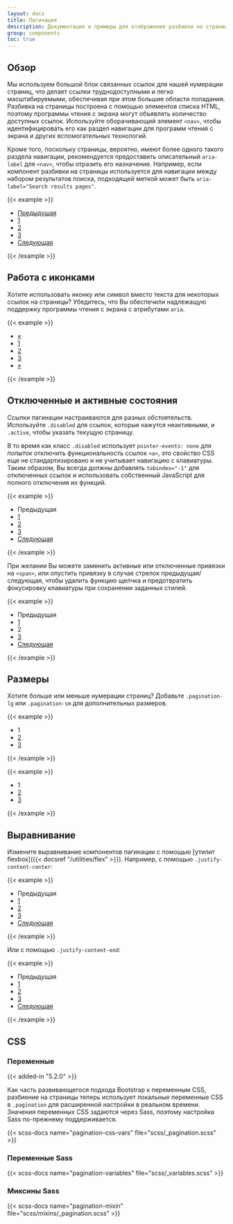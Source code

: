 ```yaml
---
layout: docs
title: Пагинация
description: Документация и примеры для отображения разбивки на страницы, чтобы указать, что на нескольких страницах существует серия связанного контента.
group: components
toc: true
---
```


## Обзор

Мы используем большой блок связанных ссылок для нашей нумерации страниц, что делает ссылки труднодоступными и легко масштабируемыми, обеспечивая при этом большие области попадания. Разбивка на страницы построена с помощью элементов списка HTML, поэтому программы чтения с экрана могут объявлять количество доступных ссылок. Используйте оборачивающий элемент `<nav>`, чтобы идентифицировать его как раздел навигации для программ чтения с экрана и других вспомогательных технологий.

Кроме того, поскольку страницы, вероятно, имеют более одного такого раздела навигации, рекомендуется предоставить описательный `aria-label` для `<nav>`, чтобы отразить его назначение. Например, если компонент разбивки на страницы используется для навигации между набором результатов поиска, подходящей меткой может быть `aria-label="Search results pages"`.

{{< example >}}
<nav aria-label="Пример навигации по страницам">
  <ul class="pagination">
    <li class="page-item"><a class="page-link" href="#">Предыдущая</a></li>
    <li class="page-item"><a class="page-link" href="#">1</a></li>
    <li class="page-item"><a class="page-link" href="#">2</a></li>
    <li class="page-item"><a class="page-link" href="#">3</a></li>
    <li class="page-item"><a class="page-link" href="#">Следующая</a></li>
  </ul>
</nav>
{{< /example >}}

## Работа с иконками

Хотите использовать иконку или символ вместо текста для некоторых ссылок на страницы? Убедитесь, что Вы обеспечили надлежащую поддержку программы чтения с экрана с атрибутами `aria`.

{{< example >}}
<nav aria-label="Пример навигации по страницам">
  <ul class="pagination">
    <li class="page-item">
      <a class="page-link" href="#" aria-label="Предыдущая">
        <span aria-hidden="true">&laquo;</span>
      </a>
    </li>
    <li class="page-item"><a class="page-link" href="#">1</a></li>
    <li class="page-item"><a class="page-link" href="#">2</a></li>
    <li class="page-item"><a class="page-link" href="#">3</a></li>
    <li class="page-item">
      <a class="page-link" href="#" aria-label="Следующая">
        <span aria-hidden="true">&raquo;</span>
      </a>
    </li>
  </ul>
</nav>
{{< /example >}}

## Отключенные и активные состояния

Ссылки пагинации настраиваются для разных обстоятельств. Используйте `.disabled` для ссылок, которые кажутся неактивными, и `.active`, чтобы указать текущую страницу.

В то время как класс `.disabled` использует `pointer-events: none` для _попыток_ отключить функциональность ссылок `<a>`, это свойство CSS еще не стандартизировано и не учитывает навигацию с клавиатуры. Таким образом, Вы всегда должны добавлять `tabindex="-1"` для отключенных ссылок и использовать собственный JavaScript для полного отключения их функций.

{{< example >}}
<nav aria-label="...">
  <ul class="pagination">
    <li class="page-item disabled">
      <a class="page-link">Предыдущая</a>
    </li>
    <li class="page-item"><a class="page-link" href="#">1</a></li>
    <li class="page-item active" aria-current="page">
      <a class="page-link" href="#">2</a>
    </li>
    <li class="page-item"><a class="page-link" href="#">3</a></li>
    <li class="page-item">
      <a class="page-link" href="#">Следующая</a>
    </li>
  </ul>
</nav>
{{< /example >}}

При желании Вы можете заменить активные или отключенные привязки на `<span>`, или опустить привязку в случае стрелок предыдущая/следующая, чтобы удалить функцию щелчка и предотвратить фокусировку клавиатуры при сохранении заданных стилей.

{{< example >}}
<nav aria-label="...">
  <ul class="pagination">
    <li class="page-item disabled">
      <span class="page-link">Предыдущая</span>
    </li>
    <li class="page-item"><a class="page-link" href="#">1</a></li>
    <li class="page-item active" aria-current="page">
      <span class="page-link">2</span>
    </li>
    <li class="page-item"><a class="page-link" href="#">3</a></li>
    <li class="page-item">
      <a class="page-link" href="#">Следующая</a>
    </li>
  </ul>
</nav>
{{< /example >}}

## Размеры

Хотите больше или меньше нумерации страниц? Добавьте `.pagination-lg` или `.pagination-sm` для дополнительных размеров.

{{< example >}}
<nav aria-label="...">
  <ul class="pagination pagination-lg">
    <li class="page-item active" aria-current="page">
      <span class="page-link">1</span>
    </li>
    <li class="page-item"><a class="page-link" href="#">2</a></li>
    <li class="page-item"><a class="page-link" href="#">3</a></li>
  </ul>
</nav>
{{< /example >}}

{{< example >}}
<nav aria-label="...">
  <ul class="pagination pagination-sm">
    <li class="page-item active" aria-current="page">
      <span class="page-link">1</span>
    </li>
    <li class="page-item"><a class="page-link" href="#">2</a></li>
    <li class="page-item"><a class="page-link" href="#">3</a></li>
  </ul>
</nav>
{{< /example >}}

## Выравнивание

Измените выравнивание компонентов пагинации с помощью [утилит flexbox]({{< docsref "/utilities/flex" >}}). Например, с помощью `.justify-content-center`:

{{< example >}}
<nav aria-label="Пример навигации по страницам">
  <ul class="pagination justify-content-center">
    <li class="page-item disabled">
      <a class="page-link">Предыдущая</a>
    </li>
    <li class="page-item"><a class="page-link" href="#">1</a></li>
    <li class="page-item"><a class="page-link" href="#">2</a></li>
    <li class="page-item"><a class="page-link" href="#">3</a></li>
    <li class="page-item">
      <a class="page-link" href="#">Следующая</a>
    </li>
  </ul>
</nav>
{{< /example >}}

Или с помощью `.justify-content-end`:

{{< example >}}
<nav aria-label="Пример навигации по страницам">
  <ul class="pagination justify-content-end">
    <li class="page-item disabled">
      <a class="page-link">Предыдущая</a>
    </li>
    <li class="page-item"><a class="page-link" href="#">1</a></li>
    <li class="page-item"><a class="page-link" href="#">2</a></li>
    <li class="page-item"><a class="page-link" href="#">3</a></li>
    <li class="page-item">
      <a class="page-link" href="#">Следующая</a>
    </li>
  </ul>
</nav>
{{< /example >}}

## CSS

### Переменные

{{< added-in "5.2.0" >}}

Как часть развивающегося подхода Bootstrap к переменным CSS, разбиение на страницы теперь использует локальные переменные CSS в `.pagination` для расширенной настройки в реальном времени. Значения переменных CSS задаются через Sass, поэтому настройка Sass по-прежнему поддерживается.

{{< scss-docs name="pagination-css-vars" file="scss/_pagination.scss" >}}

### Переменные Sass

{{< scss-docs name="pagination-variables" file="scss/_variables.scss" >}}

### Миксины Sass

{{< scss-docs name="pagination-mixin" file="scss/mixins/_pagination.scss" >}}
